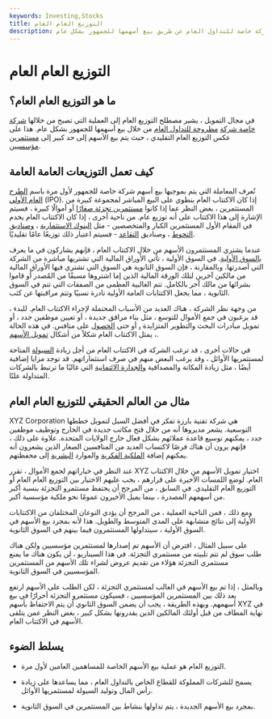 ```yaml
---
keywords: Investing,Stocks
title: التوزيع العام العام
description: التوزيع العام العام هو العملية التي يتم من خلالها طرح شركة خاصة للتداول العام عن طريق بيع أسهمها للجمهور بشكل عام.
---
```


# التوزيع العام العام
## ما هو التوزيع العام العام؟

في مجال التمويل ، يشير مصطلح التوزيع العام إلى العملية التي تصبح من خلالها [شركة خاصة شركة](/privatecompany) [مطروحة للتداول العام](/publiccompany) من خلال بيع أسهمها للجمهور بشكل عام. هذا على عكس التوزيع العام التقليدي ، حيث يتم بيع الأسهم إلى حد كبير إلى [مستثمرين مؤسسيين](/institutionalinvestor).

## كيف تعمل التوزيعات العامة العامة

تُعرف المعاملة التي يتم بموجبها بيع أسهم شركة خاصة للجمهور لأول مرة باسم [الطرح العام الأولي](/ipo) (IPO). إذا كان الاكتتاب العام ينطوي على البيع المباشر لمجموعة كبيرة من المستثمرين ، بغض النظر عما إذا كانوا [مستثمرين تجزئة صغارًا](/retailinvestor) أو أموالًا كبيرة ، فسيتم الإشارة إلى هذا الاكتتاب على أنه توزيع عام. من ناحية أخرى ، إذا كان الاكتتاب العام يخدم في المقام الأول المستثمرين الكبار والمتخصصين - مثل [البنوك الاستثمارية](/investmentbank) ، [وصناديق التحوط](/hedgefund) ، وصناديق [التقاعد](/pensionplan) - فسيتم اعتبار ذلك توزيعًا عامًا تقليديًا.

عندما يشتري المستثمرون الأسهم من خلال الاكتتاب العام ، فإنهم يشاركون في ما يعرف [بالسوق الأولية](/primarymarket). في السوق الأولية ، تأتي الأوراق المالية التي تشتريها مباشرة من الشركة التي أصدرتها. وبالمقارنة ، فإن السوق الثانوية هي السوق التي تشتري فيها الأوراق المالية من مالكين آخرين لتلك الورقة المالية الذين إما اشتروها مسبقًا من المُصدر أو قاموا بشرائها من مالك آخر بالكامل. تتم الغالبية العظمى من الصفقات التي تتم في السوق الثانوية ، مما يجعل الاكتتابات العامة الأولية نادرة نسبيًا وتتم مراقبتها عن كثب.

من وجهة نظر الشركة ، هناك العديد من الأسباب المحتملة لإجراء الاكتتاب العام. للبدء ، قد يرغبون في جمع الأموال للتوسع ، مثل بناء مرافق جديدة ، أو تعيين موظفين جدد ، أو تمويل مبادرات البحث والتطوير المتزايدة [،](/randd) أو حتى [الحصول](/acquisition) على منافس. في هذه الحالة ، يمثل الاكتتاب العام شكلاً من أشكال [تمويل الأسهم](/equityfinancing).

في حالات أخرى ، قد ترغب الشركة في الاكتتاب العام من أجل زيادة [السيولة](/liquidity) المتاحة لمستثمريها الأوائل ، وقد يرغب البعض منهم في صرف استثماراتهم. قد توجد مزايا إضافية أيضًا ، مثل زيادة المكانة والمصداقية [والجدارة الائتمانية](/credit-worthiness) التي غالبًا ما ترتبط بالشركات المتداولة علنًا.

## مثال من العالم الحقيقي للتوزيع العام العام

XYZ Corporation هي شركة تقنية بارزة تفكر في أفضل السبل لتمويل خططها التوسعية. يشعر مديروها أنه من خلال فتح مكاتب جديدة في الخارج وتوظيف موظفين جدد ، يمكنهم توسيع قاعدة عملائهم بشكل فعال خارج الولايات المتحدة. علاوة على ذلك ، فإنهم يرون أن هناك فرصًا لاكتساب العديد من المنافسين الصغار الذين يشعرون أنه يمكنهم إضافة [الملكية الفكرية](/intellectualproperty) والموارد [البشرية](/humanresources) إلى محفظتهم.

عند النظر في خياراتهم لجمع الأموال ، تقرر XYZ اختيار تمويل الأسهم من خلال الاكتتاب العام. لوضع اللمسات الأخيرة على قرارهم ، يجب عليهم الاختيار بين التوزيع العام العام أو التوزيع العام التقليدي. في السابق ، من المرجح أن يحتفظ مستثمرو التجزئة بنسبة أكبر من أسهمهم المصدرة ، بينما يميل الأخيرون عمومًا نحو ملكية مؤسسية أكبر.

ومع ذلك ، فمن الناحية العملية ، من المرجح أن يؤدي النوعان المختلفان من الاكتتابات الأولية إلى نتائج متشابهة على المدى المتوسط والطويل. هذا لأنه بمجرد بيع الأسهم في السوق الأولية ، سيتداولها المستثمرون فيما بينهم في السوق الثانوية.

على سبيل المثال ، افترض أن الأسهم تم إصدارها لمستثمرين مؤسسيين ولكن هناك طلب سوق لم تتم تلبيته من مستثمري التجزئة. في هذا السيناريو ، لن يكون هناك ما يمنع مستثمري التجزئة هؤلاء من تقديم عروض لشراء تلك الأسهم من المستثمرين المؤسسيين في السوق الثانوية.

وبالمثل ، إذا تم بيع الأسهم في الغالب لمستثمري التجزئة ، لكن الطلب على الأسهم ارتفع بعد ذلك بين المستثمرين المؤسسيين ، فسيكون مستثمرو التجزئة أحرارًا في بيع أسهمهم. وبهذه الطريقة ، يجب أن يضمن السوق الثانوي أن يتم الاحتفاظ بأسهم XYZ في نهاية المطاف من قبل أولئك المالكين الذين يقدرونها بشكل كبير ، بغض النظر عمن يتلقى الأسهم في الاكتتاب العام.

## يسلط الضوء

- التوزيع العام هو عملية بيع الأسهم الخاصة للمساهمين العامين لأول مرة.

- يسمح للشركات المملوكة للقطاع الخاص بالتداول العام ، مما يساعدها على زيادة رأس المال وتوليد السيولة لمستثمريها الأوائل.

- بمجرد بيع الأسهم الجديدة ، يتم تداولها بنشاط بين المستثمرين في السوق الثانوية.

